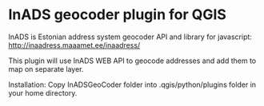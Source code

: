 # InADS geocoder plugin for QGIS

InADS is Estonian address system geocoder API and library for javascript:
http://inaadress.maaamet.ee/inaadress/

This plugin will use InADS WEB API to geocode addresses and add them to map on separate layer.

Installation: Copy InADSGeoCoder folder into .qgis/python/plugins folder in your home directory.
